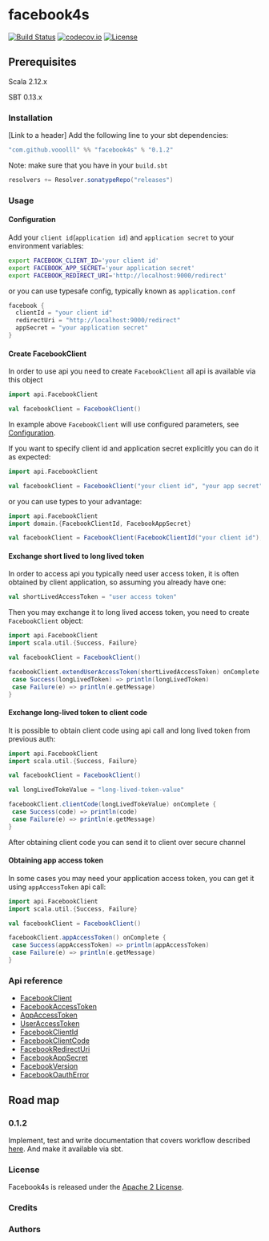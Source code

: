 facebook4s
=========

[![Build Status](https://travis-ci.org/vooolll/facebook4s.svg?branch=master)](https://travis-ci.org/vooolll/facebook4s) [![codecov.io](http://codecov.io/github/vooolll/facebook4s/coverage.svg?branch=master)](http://codecov.io/github/vooolll/facebook4s?branch=master) [![License](http://img.shields.io/:license-Apache%202-red.svg)](http://www.apache.org/licenses/LICENSE-2.0.txt) 

Prerequisites
-------------
Scala 2.12.x

SBT 0.13.x


### Installation
[Link to a header]
Add the following line to your sbt dependencies: 
```scala
"com.github.vooolll" %% "facebook4s" % "0.1.2"
```

Note: make sure that you have in your `build.sbt`
```scala
resolvers += Resolver.sonatypeRepo("releases")
```

### Usage

#### Configuration
Add your `client id`(`application id`) and `application secret` to your environment variables:
```bash
export FACEBOOK_CLIENT_ID='your client id'
export FACEBOOK_APP_SECRET='your application secret'
export FACEBOOK_REDIRECT_URI='http://localhost:9000/redirect'
```
or
you can use typesafe config, typically known as `application.conf`

```scala
facebook {
  clientId = "your client id"
  redirectUri = "http://localhost:9000/redirect"
  appSecret = "your application secret"
}
```
#### Create FacebookClient
In order to use api you need to create `FacebookClient` all api is available via this object
```scala
import api.FacebookClient

val facebookClient = FacebookClient()
```
In example above `FacebookClient` will use configured parameters, see [Configuration](#configuration).

If you want to specify client id and application secret explicitly you can do it as expected:
```scala
import api.FacebookClient

val facebookClient = FacebookClient("your client id", "your app secret")
```

or you can use types to your advantage:
```scala
import api.FacebookClient
import domain.{FacebookClientId, FacebookAppSecret}

val facebookClient = FacebookClient(FacebookClientId("your client id"), FacebookAppSecret("your app secret"))
```
#### Exchange short lived to long lived token

In order to access api you typically need user access token, it is often obtained by client application,
so assuming you already have one:

```scala
val shortLivedAccessToken = "user access token"
```

Then you may exchange it to long lived access token, you need to create `FacebookClient` object:
```scala
import api.FacebookClient
import scala.util.{Success, Failure}

val facebookClient = FacebookClient()

facebookClient.extendUserAccessToken(shortLivedAccessToken) onComplete {
 case Success(longLivedToken) => println(longLivedToken)
 case Failure(e) => println(e.getMessage)
}
```

#### Exchange long-lived token to client code
It is possible to obtain client code using api call and long lived token from previous auth:
```scala
import api.FacebookClient
import scala.util.{Success, Failure}

val facebookClient = FacebookClient()

val longLivedTokeValue = "long-lived-token-value"

facebookClient.clientCode(longLivedTokeValue) onComplete {
 case Success(code) => println(code)
 case Failure(e) => println(e.getMessage)
}
```

After obtaining client code you can send it to client over secure channel

#### Obtaining app access token

In some cases you may need your application access token, you can get it using `appAccessToken` api call:
```scala
import api.FacebookClient
import scala.util.{Success, Failure}

val facebookClient = FacebookClient()

facebookClient.appAccessToken() onComplete {
 case Success(appAccessToken) => println(appAccessToken)
 case Failure(e) => println(e.getMessage)
}
```

### Api reference
* [FacebookClient][2]
* [FacebookAccessToken][3]
* [AppAccessToken][10]
* [UserAccessToken][11]
* [FacebookClientId][4]
* [FacebookClientCode][6]
* [FacebookRedirectUri][7]
* [FacebookAppSecret][8]
* [FacebookVersion][9]
* [FacebookOauthError][12]

## Road map

### 0.1.2
Implement, test and write documentation that covers workflow described [here][1]. And make it available via sbt.

### License

Facebook4s is released under the [Apache 2 License][5].

### Credits

### Authors

[1]: https://developers.facebook.com/docs/facebook-login/access-tokens/expiration-and-extension
[2]: https://vooolll.github.io/facebook4s/api/FacebookClient.html
[3]: https://vooolll.github.io/facebook4s/domain/oauth/FacebookAccessToken.html
[4]: https://vooolll.github.io/facebook4s/domain/oauth/FacebookClientId.html
[5]: http://www.apache.org/licenses/LICENSE-2.0.txt
[6]: https://vooolll.github.io/facebook4s/domain/oauth/FacebookClientCode.html
[7]: https://vooolll.github.io/facebook4s/domain/oauth/FacebookRedirectUri.html
[8]: https://vooolll.github.io/facebook4s/domain/oauth/FacebookAppSecret.html
[9]: https://vooolll.github.io/facebook4s/domain/oauth/FacebookVersion.html
[10]: https://vooolll.github.io/facebook4s/domain/oauth/AppAccessToken.html
[11]: https://vooolll.github.io/facebook4s/domain/oauth/UserAccessToken.html
[12]: https://vooolll.github.io/facebook4s/domain/oauth/FacebookOauthError.html
